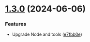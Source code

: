 # [1.3.0](https://github.com/andrewscwei/slack-action/compare/v1.2.0...v1.3.0) (2024-06-06)


### Features

* Upgrade Node and tools ([e7fbb0e](https://github.com/andrewscwei/slack-action/commit/e7fbb0e082e67cccddda9ef30c689e55cf1ec681))
